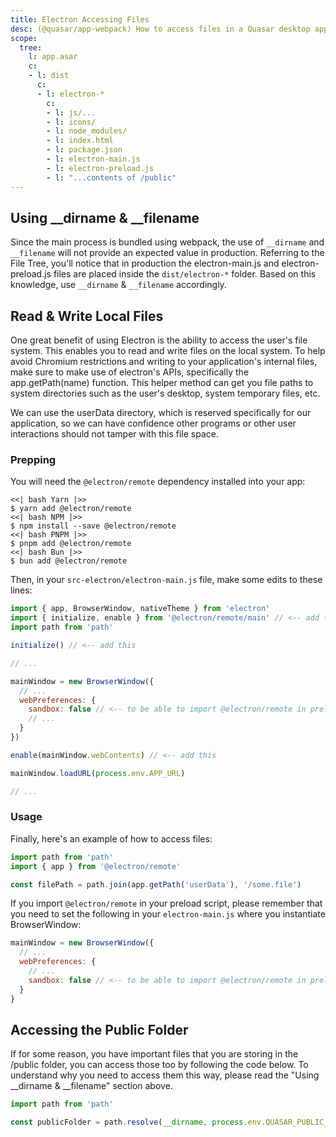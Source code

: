 ```yaml
---
title: Electron Accessing Files
desc: (@quasar/app-webpack) How to access files in a Quasar desktop app.
scope:
  tree:
    l: app.asar
    c:
    - l: dist
      c:
      - l: electron-*
        c:
        - l: js/...
        - l: icons/
        - l: node_modules/
        - l: index.html
        - l: package.json
        - l: electron-main.js
        - l: electron-preload.js
        - l: "...contents of /public"
---
```


## Using __dirname & __filename

Since the main process is bundled using webpack, the use of `__dirname` and `__filename` will not provide an expected value in production. Referring to the File Tree, you'll notice that in production the electron-main.js and electron-preload.js files are placed inside the `dist/electron-*` folder. Based on this knowledge, use `__dirname` & `__filename` accordingly.

<DocTree :def="scope.tree" />

## Read & Write Local Files

One great benefit of using Electron is the ability to access the user's file system. This enables you to read and write files on the local system. To help avoid Chromium restrictions and writing to your application's internal files, make sure to make use of electron's APIs, specifically the app.getPath(name) function. This helper method can get you file paths to system directories such as the user's desktop, system temporary files, etc.

We can use the userData directory, which is reserved specifically for our application, so we can have confidence other programs or other user interactions should not tamper with this file space.

### Prepping

You will need the `@electron/remote` dependency installed into your app:

```tabs
<<| bash Yarn |>>
$ yarn add @electron/remote
<<| bash NPM |>>
$ npm install --save @electron/remote
<<| bash PNPM |>>
$ pnpm add @electron/remote
<<| bash Bun |>>
$ bun add @electron/remote
```

Then, in your `src-electron/electron-main.js` file, make some edits to these lines:

```js /electron-main.js
import { app, BrowserWindow, nativeTheme } from 'electron'
import { initialize, enable } from '@electron/remote/main' // <-- add this
import path from 'path'

initialize() // <-- add this

// ...

mainWindow = new BrowserWindow({
  // ...
  webPreferences: {
    sandbox: false // <-- to be able to import @electron/remote in preload script
    // ...
  }
})

enable(mainWindow.webContents) // <-- add this

mainWindow.loadURL(process.env.APP_URL)

// ...
```

### Usage

Finally, here's an example of how to access files:

```js electron-main or electron-preload
import path from 'path'
import { app } from '@electron/remote'

const filePath = path.join(app.getPath('userData'), '/some.file')
```

If you import `@electron/remote` in your preload script, please remember that you need to set the following in your `electron-main.js` where you instantiate BrowserWindow:

```js /electron-main
mainWindow = new BrowserWindow({
  // ...
  webPreferences: {
    // ...
    sandbox: false // <-- to be able to import @electron/remote in preload script
  }
}
```

## Accessing the Public Folder

If for some reason, you have important files that you are storing in the /public folder, you can access those too by following the code below. To understand why you need to access them this way, please read the "Using __dirname & __filename" section above.

```js electron-main or electron-preload
import path from 'path'

const publicFolder = path.resolve(__dirname, process.env.QUASAR_PUBLIC_FOLDER)
```
